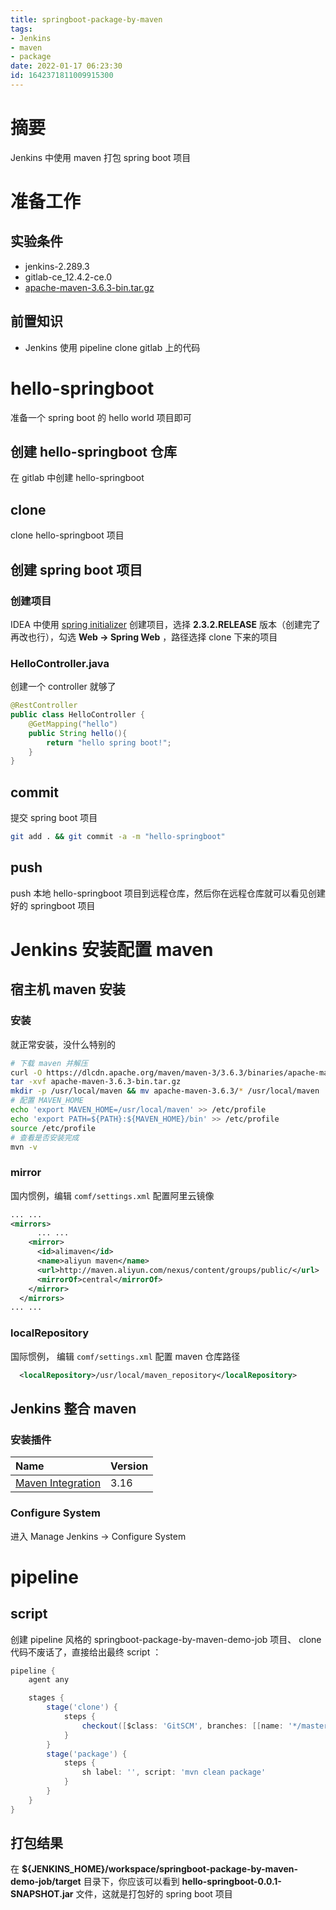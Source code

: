 ```yaml
---
title: springboot-package-by-maven
tags: 
- Jenkins
- maven
- package
date: 2022-01-17 06:23:30
id: 1642371811009915300
---
```

# 摘要

Jenkins 中使用 maven 打包 spring boot 项目

# 准备工作

## 实验条件

- jenkins-2.289.3 
- gitlab-ce_12.4.2-ce.0 
- [apache-maven-3.6.3-bin.tar.gz](https://dlcdn.apache.org/maven/maven-3/3.6.3/binaries/apache-maven-3.6.3-bin.tar.gz) 

## 前置知识

-  Jenkins 使用 pipeline clone gitlab 上的代码

# hello-springboot

准备一个 spring boot 的 hello world 项目即可

## 创建 hello-springboot 仓库

在 gitlab 中创建 hello-springboot 

## clone 

clone  hello-springboot 项目

## 创建 spring boot 项目

### 创建项目

IDEA 中使用 [spring initializer](https://start.spring.io/) 创建项目，选择 **2.3.2.RELEASE** 版本（创建完了再改也行），勾选 **Web → Spring Web** ，路径选择 clone 下来的项目

### HelloController.java

创建一个 controller 就够了

```java
@RestController
public class HelloController {
    @GetMapping("hello")
    public String hello(){
        return "hello spring boot!";
    }
}
```

## commit

提交 spring boot 项目

```sh
git add . && git commit -a -m "hello-springboot"
```

## push

 push 本地 hello-springboot 项目到远程仓库，然后你在远程仓库就可以看见创建好的 springboot 项目

# Jenkins 安装配置 maven

## 宿主机 maven 安装

### 安装

就正常安装，没什么特别的

```sh
# 下载 maven 并解压
curl -O https://dlcdn.apache.org/maven/maven-3/3.6.3/binaries/apache-maven-3.6.3-bin.tar.gz
tar -xvf apache-maven-3.6.3-bin.tar.gz
mkdir -p /usr/local/maven && mv apache-maven-3.6.3/* /usr/local/maven
# 配置 MAVEN_HOME 
echo 'export MAVEN_HOME=/usr/local/maven' >> /etc/profile
echo 'export PATH=${PATH}:${MAVEN_HOME}/bin' >> /etc/profile
source /etc/profile
# 查看是否安装完成
mvn -v

```

### mirror

国内惯例，编辑 `comf/settings.xml` 配置阿里云镜像

```xml
... ...
<mirrors>
      ... ...
    <mirror>  
      <id>alimaven</id>  
      <name>aliyun maven</name>  
      <url>http://maven.aliyun.com/nexus/content/groups/public/</url>  
      <mirrorOf>central</mirrorOf>          
    </mirror> 
  </mirrors>
... ...
```

### localRepository

国际惯例， 编辑 `comf/settings.xml` 配置 maven 仓库路径

```xml
  <localRepository>/usr/local/maven_repository</localRepository>
```

## Jenkins 整合 maven

### 安装插件

| Name                                                         | Version |
| :----------------------------------------------------------- | :------ |
| [ Maven Integration](https://plugins.jenkins.io/maven-plugin) | 3.16    |

### Configure System 

进入 Manage Jenkins → Configure System 

# pipeline

## script 

创建 pipeline 风格的 springboot-package-by-maven-demo-job 项目、 clone 代码不废话了，直接给出最终 script ：

```groovy
pipeline {
    agent any

    stages {
        stage('clone') {
            steps {
                checkout([$class: 'GitSCM', branches: [[name: '*/master']], extensions: [], userRemoteConfigs: [[credentialsId: '0d41310d-a4b9-4c28-bc22-c28849deda15', url: 'http://192.168.19.10:8000/root/hello-springboot.git']]])
            }
        }
        stage('package') {
            steps {
                sh label: '', script: 'mvn clean package'
            }
        }
    }
}

```

## 打包结果

在 **${JENKINS_HOME}/workspace/springboot-package-by-maven-demo-job/target** 目录下，你应该可以看到 **hello-springboot-0.0.1-SNAPSHOT.jar** 文件，这就是打包好的 spring boot 项目







